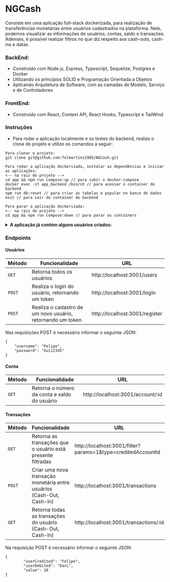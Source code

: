 # NGCash

Consiste em uma aplicação full-stack dockerizada, para realização de transferências monetárias entre usuários cadastrados na plataforma.
Nele, podemos visualizar as informações de usuários, contas, saldo e transações. Ademais, é possível realizar filtros no que diz respeito aos cash-outs, cash-ins e datas.


### BackEnd:

* Construído com Node.js, Express, Typescript, Sequelize, Postgres e Docker
* Utilizando os princípios SOLID e Programação Orientada a Objetos
* Aplicando Arquitetura de Software, com as camadas de Modelo, Serviço e de Controladores

### FrontEnd:
* Construído com React, Context API, React Hooks, Typescript e TailWind

### Instruções

- Para rodar a aplicação localmente e os testes do backend, realize o clone do projeto e utilize os comandos a seguir:

```
Para clonar o projeto:
git clone git@github.com:felmartins1985/NGCash.git

Para rodar a aplicação dockerizada, instalar as dependências e iniciar as aplicações:
<-- na raiz do projeto -->
cd app && npm run compose:up // para subir o docker-compose
docker exec -it app_backend /bin/sh // para acessar o container do backend
npm run db:reset // para criar as tabelas e popular no banco de dados
exit // para sair do container do backend

Para parar a aplicação dockerizada:
<-- na raiz do projeto -->
cd app && npm run compose:down // para parar os containers
```

<details>
  <summary><strong>A aplicação já contém alguns usuários criados:</strong></summary><br />
  
 | Usuário | Senha |
|---|---|
| `Felipe` | Gui12345 |
| `Dani` | Dani1234 |
| `Gui` | Dani1234 |
 
</details>

### Endpoints

#### Usuários

| Método | Funcionalidade | URL |
|---|---|---|
| `GET` | Retorna todos os usuários | http://localhost:3001/users |
| `POST` | Realiza o login do usuário, retornando um token | http://localhost:3001/login |
| `POST` | Realiza o cadastro de um novo usuário, retornando um token | http://localhost:3001/register |

Nas requisições POST é necessário informar o seguinte JSON:

```
{
	"username": "Felipe",
	"password": "Gui12345"
}
```

#### Conta

| Método | Funcionalidade | URL |
|---|---|---|
| `GET` | Retorna o número da conta e saldo do usuário | http://localhost:3001/account/:id |


#### Transações

| Método | Funcionalidade | URL |
|---|---|---|
| `GET` | Retorna as transações que o usuário está presente filtradas | http://localhost:3001/filter?params=1&type=creditedAccountId |
| `POST` | Criar uma nova transação monetária entre usuários (Cash-Out, Cash-In) | http://localhost:3001/transactions |
| `GET` | Retorna todas as transações do usuário (Cash-Out, Cash-In) | http://localhost:3001/transactions/:id |

Na requisição POST é necessário informar o seguinte JSON:

```
{
		"userCredited": "Felipe",
		"userDebited": "Dani",
		"value": 10
}
```
